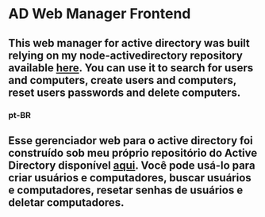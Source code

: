 # AD Web Manager Frontend

## This web manager for active directory was built relying on my node-activedirectory repository available [here](https://github.com/Robertwyllyam/node-activedirectory). You can use it to search for users and computers, create users and computers, reset users passwords and delete computers.


### pt-BR

## Esse gerenciador web para o active directory foi construído sob meu próprio repositório do Active Directory disponível [aqui](https://github.com/Robertwyllyam/node-activedirectory). Você pode usá-lo para criar usuários e computadores, buscar usuários e computadores, resetar senhas de usuários e deletar computadores.
